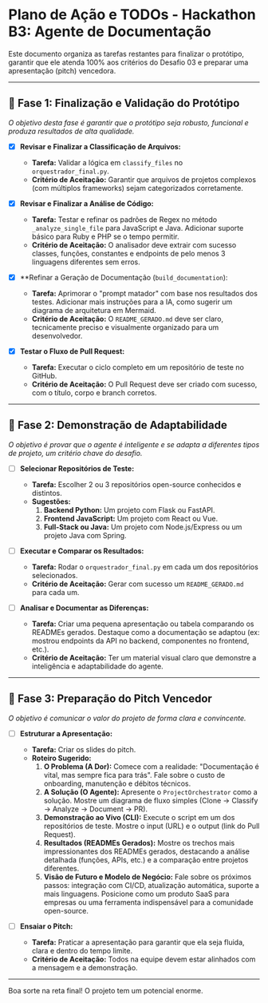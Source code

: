 # Plano de Ação e TODOs - Hackathon B3: Agente de Documentação

Este documento organiza as tarefas restantes para finalizar o protótipo, garantir que ele atenda 100% aos critérios do Desafio 03 e preparar uma apresentação (pitch) vencedora.

---

## 🎯 Fase 1: Finalização e Validação do Protótipo

*O objetivo desta fase é garantir que o protótipo seja robusto, funcional e produza resultados de alta qualidade.*

- [x] **Revisar e Finalizar a Classificação de Arquivos:**
  - **Tarefa:** Validar a lógica em `classify_files` no `orquestrador_final.py`.
  - **Critério de Aceitação:** Garantir que arquivos de projetos complexos (com múltiplos frameworks) sejam categorizados corretamente.

- [x] **Revisar e Finalizar a Análise de Código:**
  - **Tarefa:** Testar e refinar os padrões de Regex no método `_analyze_single_file` para JavaScript e Java. Adicionar suporte básico para Ruby e PHP se o tempo permitir.
  - **Critério de Aceitação:** O analisador deve extrair com sucesso classes, funções, constantes e endpoints de pelo menos 3 linguagens diferentes sem erros.

- [x] **Refinar a Geração de Documentação (`build_documentation`):
  - **Tarefa:** Aprimorar o "prompt matador" com base nos resultados dos testes. Adicionar mais instruções para a IA, como sugerir um diagrama de arquitetura em Mermaid.
  - **Critério de Aceitação:** O `README_GERADO.md` deve ser claro, tecnicamente preciso e visualmente organizado para um desenvolvedor.

- [x] **Testar o Fluxo de Pull Request:**
  - **Tarefa:** Executar o ciclo completo em um repositório de teste no GitHub.
  - **Critério de Aceitação:** O Pull Request deve ser criado com sucesso, com o título, corpo e branch corretos.

---

## 🚀 Fase 2: Demonstração de Adaptabilidade

*O objetivo é provar que o agente é inteligente e se adapta a diferentes tipos de projeto, um critério chave do desafio.*

- [ ] **Selecionar Repositórios de Teste:**
  - **Tarefa:** Escolher 2 ou 3 repositórios open-source conhecidos e distintos.
  - **Sugestões:**
    1.  **Backend Python:** Um projeto com Flask ou FastAPI.
    2.  **Frontend JavaScript:** Um projeto com React ou Vue.
    3.  **Full-Stack ou Java:** Um projeto com Node.js/Express ou um projeto Java com Spring.

- [ ] **Executar e Comparar os Resultados:**
  - **Tarefa:** Rodar o `orquestrador_final.py` em cada um dos repositórios selecionados.
  - **Critério de Aceitação:** Gerar com sucesso um `README_GERADO.md` para cada um.

- [ ] **Analisar e Documentar as Diferenças:**
  - **Tarefa:** Criar uma pequena apresentação ou tabela comparando os READMEs gerados. Destaque como a documentação se adaptou (ex: mostrou endpoints da API no backend, componentes no frontend, etc.).
  - **Critério de Aceitação:** Ter um material visual claro que demonstre a inteligência e adaptabilidade do agente.

---

## 🎤 Fase 3: Preparação do Pitch Vencedor

*O objetivo é comunicar o valor do projeto de forma clara e convincente.*

- [ ] **Estruturar a Apresentação:**
  - **Tarefa:** Criar os slides do pitch.
  - **Roteiro Sugerido:**
    1.  **O Problema (A Dor):** Comece com a realidade: "Documentação é vital, mas sempre fica para trás". Fale sobre o custo de onboarding, manutenção e débitos técnicos.
    2.  **A Solução (O Agente):** Apresente o `ProjectOrchestrator` como a solução. Mostre um diagrama de fluxo simples (Clone → Classify → Analyze → Document → PR).
    3.  **Demonstração ao Vivo (CLI):** Execute o script em um dos repositórios de teste. Mostre o input (URL) e o output (link do Pull Request).
    4.  **Resultados (READMEs Gerados):** Mostre os trechos mais impressionantes dos READMEs gerados, destacando a análise detalhada (funções, APIs, etc.) e a comparação entre projetos diferentes.
    5.  **Visão de Futuro e Modelo de Negócio:** Fale sobre os próximos passos: integração com CI/CD, atualização automática, suporte a mais linguagens. Posicione como um produto SaaS para empresas ou uma ferramenta indispensável para a comunidade open-source.

- [ ] **Ensaiar o Pitch:**
  - **Tarefa:** Praticar a apresentação para garantir que ela seja fluida, clara e dentro do tempo limite.
  - **Critério de Aceitação:** Todos na equipe devem estar alinhados com a mensagem e a demonstração.

---

Boa sorte na reta final! O projeto tem um potencial enorme.
